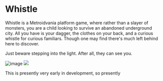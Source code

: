 # Whistle

Whistle is a Metroidvania platform game, where rather than a slayer of monsters, you are a child looking to survive an abandoned underground city. All you have is your dagger, the clothes on your back, and a curious whistle for curious familiars. Though one may find there's much left behind here to discover. 

Just beware stepping into the light. After all, they can see you.

![image](https://user-images.githubusercontent.com/20692853/111009697-60dc0e00-8362-11eb-8514-cfb69d06584f.png)
<img src="https://media.giphy.com/media/x2zPjltFeSCgbdiD8Z/giphy.gif">

This is presently very early in development, so presently 
